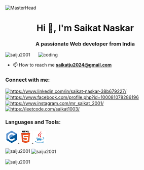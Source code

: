 ![MasterHead](https://media.giphy.com/media/RbDKaczqWovIugyJmW/giphy.gif)
<h1 align="center">Hi 👋, I'm Saikat Naskar</h1>
<h3 align="center">A passionate Web developer from India</h3>
<img align="right" alt="coding" width="400" src="https://cdn.dribbble.com/users/1162077/screenshots/3848914/programmer.gif">

<p align="left"> <img src="https://komarev.com/ghpvc/?username=saiju2001&label=Profile%20views&color=0e75b6&style=flat" alt="saiju2001" /> </p>

- 📫 How to reach me **saikatju2024@gmail.com**

<h3 align="left">Connect with me:</h3>
<p align="left">
<a href="https://linkedin.com/in/https://www.linkedin.com/in/saikat-naskar-38b679227/" target="blank"><img align="center" src="https://raw.githubusercontent.com/rahuldkjain/github-profile-readme-generator/master/src/images/icons/Social/linked-in-alt.svg" alt="https://www.linkedin.com/in/saikat-naskar-38b679227/" height="30" width="40" /></a>
<a href="https://fb.com/https://www.facebook.com/profile.php?id=100081078286196" target="blank"><img align="center" src="https://raw.githubusercontent.com/rahuldkjain/github-profile-readme-generator/master/src/images/icons/Social/facebook.svg" alt="https://www.facebook.com/profile.php?id=100081078286196" height="30" width="40" /></a>
<a href="https://instagram.com/https://www.instagram.com/mr_saikat_2001/" target="blank"><img align="center" src="https://raw.githubusercontent.com/rahuldkjain/github-profile-readme-generator/master/src/images/icons/Social/instagram.svg" alt="https://www.instagram.com/mr_saikat_2001/" height="30" width="40" /></a>
<a href="https://www.leetcode.com/https://leetcode.com/saikat1003/" target="blank"><img align="center" src="https://raw.githubusercontent.com/rahuldkjain/github-profile-readme-generator/master/src/images/icons/Social/leet-code.svg" alt="https://leetcode.com/saikat1003/" height="30" width="40" /></a>
</p>

<h3 align="left">Languages and Tools:</h3>
<p align="left"> <a href="https://www.cprogramming.com/" target="_blank" rel="noreferrer"> <img src="https://raw.githubusercontent.com/devicons/devicon/master/icons/c/c-original.svg" alt="c" width="40" height="40"/> </a> <a href="https://www.w3.org/html/" target="_blank" rel="noreferrer"> <img src="https://raw.githubusercontent.com/devicons/devicon/master/icons/html5/html5-original-wordmark.svg" alt="html5" width="40" height="40"/> </a> <a href="https://www.java.com" target="_blank" rel="noreferrer"> <img src="https://raw.githubusercontent.com/devicons/devicon/master/icons/java/java-original.svg" alt="java" width="40" height="40"/> </a> </p>

<p><img align="left" src="https://github-readme-stats.vercel.app/api/top-langs?username=saiju2001&show_icons=true&locale=en&layout=compact" alt="saiju2001" /></p>

<p>&nbsp;<img align="center" src="https://github-readme-stats.vercel.app/api?username=saiju2001&show_icons=true&locale=en" alt="saiju2001" /></p>

<p><img align="center" src="https://github-readme-streak-stats.herokuapp.com/?user=saiju2001&" alt="saiju2001" /></p>


